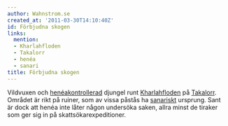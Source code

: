 ```yaml
---
author: Wahnstrom.se
created_at: '2011-03-30T14:10:40Z'
id: Förbjudna skogen
links:
  mention:
  - Kharlahfloden
  - Takalorr
  - henéa
  - sanari
title: Förbjudna skogen
---
```


Vildvuxen och [henéakontrollerad] djungel runt [Kharlahfloden] på [Takalorr]. Området är rikt på
ruiner, som av vissa påstås ha [sanariskt] ursprung. Sant är dock att henéa inte låter någon
undersöka saken, allra minst de tiraker som ger sig in på skattsökarexpeditioner.

  [henéakontrollerad]: henéa
  [Kharlahfloden]: Kharlahfloden
  [Takalorr]: Takalorr
  [sanariskt]: sanari